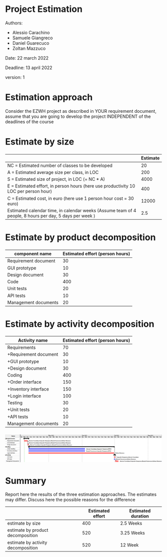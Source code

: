 # Project Estimation  

Authors: 
* Alessio Carachino
* Samuele Giangreco
* Daniel Guarecuco
* Zoltan Mazzuco

Date: 22 march 2022

Deadline: 13 april 2022

version: 1

# Estimation approach
Consider the EZWH  project as described in YOUR requirement document, assume that you are going to develop the project INDEPENDENT of the deadlines of the course

# Estimate by size
### 
|             | Estimate                        |             
| ----------- | ------------------------------- |  
| NC =  Estimated number of classes to be developed                 | 20                         |             
|  A = Estimated average size per class, in LOC                     | 200                           | 
| S = Estimated size of project, in LOC (= NC * A)                  | 4000                               |
| E = Estimated effort, in person hours (here use productivity 10 LOC per person hour)  | 400                                     |   
| C = Estimated cost, in euro (here use 1 person hour cost = 30 euro)                   | 12000          | 
| Estimated calendar time, in calendar weeks (Assume team of 4 people, 8 hours per day, 5 days per week ) | 2.5                  |               

# Estimate by product decomposition
### 
|         component name    | Estimated effort (person hours)   |             
| ----------- | ------------------------------- | 
|Requirement document   | 30 |
|GUI prototype          | 10 |
|Design document        | 30 |
|Code                   | 400|
|Unit tests             | 20 |
|API tests              | 10 |
|Management documents   | 20 |



# Estimate by activity decomposition
### 
|         Activity name    | Estimated effort (person hours)   |             
| ----------- | ------------------------------- | 
|Requirements            | 70 |
|+Requirement document   | 30 |
|+GUI prototype          | 10 |
|+Design document        | 30 |
|Coding                  | 400|
|+Order interface        | 150|
|+Inventory interface    | 150|
|+Login interface        | 100|
|Testing                 | 30 |
|+Unit tests             | 20 |
|+API tests              | 10 |
|Management documents    | 20 |

###

![Gant](diagrams/EzWh_Gantt.png)

# Summary

Report here the results of the three estimation approaches. The  estimates may differ. Discuss here the possible reasons for the difference

|             | Estimated effort                        |   Estimated duration |          
| ----------- | ------------------------------- | ---------------|
| estimate by size                   |400|  2.5 Weeks |
| estimate by product decomposition  |520|  3.25 Weeks |
| estimate by activity decomposition |520|  12 Week |




